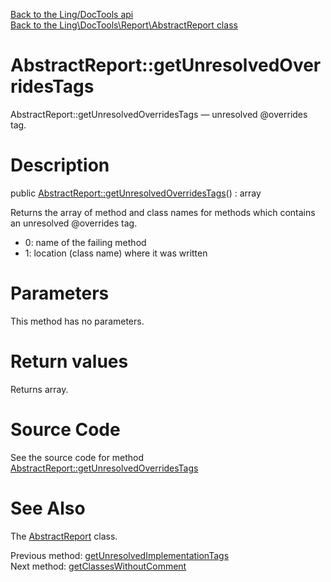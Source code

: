 [Back to the Ling/DocTools api](https://github.com/lingtalfi/DocTools/blob/master/doc/api/Ling/DocTools.md)<br>
[Back to the Ling\DocTools\Report\AbstractReport class](https://github.com/lingtalfi/DocTools/blob/master/doc/api/Ling/DocTools/Report/AbstractReport.md)


AbstractReport::getUnresolvedOverridesTags
================



AbstractReport::getUnresolvedOverridesTags — unresolved @overrides tag.




Description
================


public [AbstractReport::getUnresolvedOverridesTags](https://github.com/lingtalfi/DocTools/blob/master/doc/api/Ling/DocTools/Report/AbstractReport/getUnresolvedOverridesTags.md)() : array




Returns the array of method and class names for methods which contains an
unresolved @overrides tag.

- 0: name of the failing method
- 1: location (class name) where it was written




Parameters
================

This method has no parameters.


Return values
================

Returns array.








Source Code
===========
See the source code for method [AbstractReport::getUnresolvedOverridesTags](https://github.com/lingtalfi/DocTools/blob/master/Report/AbstractReport.php#L650-L653)


See Also
================

The [AbstractReport](https://github.com/lingtalfi/DocTools/blob/master/doc/api/Ling/DocTools/Report/AbstractReport.md) class.

Previous method: [getUnresolvedImplementationTags](https://github.com/lingtalfi/DocTools/blob/master/doc/api/Ling/DocTools/Report/AbstractReport/getUnresolvedImplementationTags.md)<br>Next method: [getClassesWithoutComment](https://github.com/lingtalfi/DocTools/blob/master/doc/api/Ling/DocTools/Report/AbstractReport/getClassesWithoutComment.md)<br>

